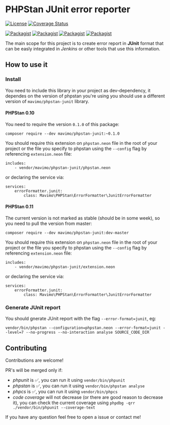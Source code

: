 # PHPStan JUnit error reporter

[![License](https://img.shields.io/packagist/l/mavimo/phpstan-junit.svg)](http://opensource.org/licenses/MIT)
[![Coverage Status](https://img.shields.io/codecov/c/github/mavimo/phpstan-junit/master.svg)](https://codecov.io/gh/mavimo/phpstan-junit?branch=master)

[![Packagist](http://img.shields.io/packagist/v/mavimo/phpstan-junit.svg)](https://packagist.org/packages/mavimo/phpstan-junit)
[![Packagist](http://img.shields.io/packagist/dt/mavimo/phpstan-junit.svg)](https://packagist.org/packages/mavimo/phpstan-junit)
[![Packagist](http://img.shields.io/packagist/dm/mavimo/phpstan-junit.svg)](https://packagist.org/packages/mavimo/phpstan-junit)
[![Packagist](http://img.shields.io/packagist/dd/mavimo/phpstan-junit.svg)](https://packagist.org/packages/mavimo/phpstan-junit)

The main scope for this project is to create error report in **JUnit** format that can be easly integrated in *Jenkins* or other tools that use this information.

## How to use it

### Install

You need to include this library in your project as dev-dependency, it dependes on the version of phpstan you're using you should use a different version of `mavimo/phpstan-junit` library.

#### PHPStan 0.10

You need to require the version `0.1.0` of this package:
```
composer require --dev mavimo/phpstan-junit:~0.1.0
```

You should require this extension on `phpstan.neon` file in the root of your project or the file you specify to phpstan using the `--config` flag by referencing `extension.neon` file:

```
includes:
    - vendor/mavimo/phpstan-junit/phpstan.neon
```
or declaring the service via:
```
services:
    errorFormatter.junit:
        class: Mavimo\PHPStan\ErrorFormatter\JunitErrorFormatter
```

#### PHPStan 0.11

The current version is not marked as stable (should be in some week), so you need to pull the version from master:
```
composer require --dev mavimo/phpstan-junit:dev-master
```

You should require this extension on `phpstan.neon` file in the root of your project or the file you specify to phpstan using the `--config` flag by referencing `extension.neon` file:

```
includes:
    - vendor/mavimo/phpstan-junit/extension.neon
```
or declaring the service via:
```
services:
    errorFormatter.junit:
        class: Mavimo\PHPStan\ErrorFormatter\JunitErrorFormatter
```

### Generate JUnit report

You should gnerate JUnit report with the flag `--error-format=junit`, eg:

```
vendor/bin/phpstan --configuration=phpstan.neon --error-format=junit --level=7 --no-progress --no-interaction analyse SOURCE_CODE_DIR
```

## Contributing

Contributions are welcome!

PR's will be merged only if:

 - *phpunit* is :white_check_mark:, you can run it using `vendor/bin/phpunit`
 - *phpstan* is :white_check_mark:, you can run it using `vendor/bin/phpstan analyse`
 - *phpcs* is :white_check_mark:, you can run it using `vendor/bin/phpcs`
 - *code coverage* will not decrease (or there are good reason to decrease it), you can check the current coverage using `phpdbg -qrr ./vendor/bin/phpunit --coverage-text`

If you have any question feel free to open a issue or contact me!
